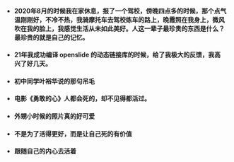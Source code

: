 - #### 2020年8月的时候我在家休息，报了一个驾校，傍晚四点多的时候，那个点气温刚刚好，不冷不热，我骑摩托车去驾校练车的路上，晚霞照在我身上，微风吹在我的脸上，我感觉生活从未如此美好。人这一辈子最珍贵的东西是什么？最珍贵的就是自己的记忆。

- #### 21年我成功编译 openslide 的动态链接库的时候，给了我极大的反馈，我高兴了好几天。

- #### 初中同学叶裕华说的那句吊毛

- #### 电影《勇敢的心》人都会死的，却不见得都活过。

- #### 外甥小时候的照片真的好可爱

- #### 不是为了活得更好，而是让自己死的有价值

- #### 跟随自己的内心去活着